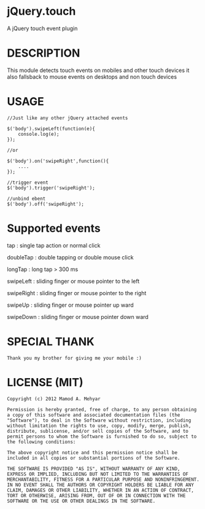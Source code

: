 jQuery.touch
========

A jQuery touch event plugin
    
DESCRIPTION
===========

This module detects touch events on mobiles and other touch devices it also fallsback
to mouse events on desktops and non touch devices

USAGE
========
    
    //Just like any other jQuery attached events
    
    $('body').swipeLeft(function(e){
        console.log(e);
    });
    
    //or
    
    $('body').on('swipeRight',function(){
        ....
    });
    
    //trigger event
    $('body').trigger('swipeRight');
    
    //unbind ebent
    $('body').off('swipeRight');
    

Supported events
================

tap : single tap action or normal click

doubleTap : double tapping or double mouse click

longTap : long tap > 300 ms

swipeLeft : sliding finger or mouse pointer to the left

swipeRight : sliding finger or mouse pointer to the right

swipeUp : sliding finger or mouse pointer up ward

swipeDown : sliding finger or mouse pointer down ward


SPECIAL THANK
=============

    Thank you my brother for giving me your mobile :)
    
LICENSE (MIT)
=============
    
    Copyright (c) 2012 Mamod A. Mehyar

    Permission is hereby granted, free of charge, to any person obtaining a copy of this software and associated documentation files (the "Software"), to deal in the Software without restriction, including without limitation the rights to use, copy, modify, merge, publish, distribute, sublicense, and/or sell copies of the Software, and to permit persons to whom the Software is furnished to do so, subject to the following conditions:

    The above copyright notice and this permission notice shall be included in all copies or substantial portions of the Software.

    THE SOFTWARE IS PROVIDED "AS IS", WITHOUT WARRANTY OF ANY KIND, EXPRESS OR IMPLIED, INCLUDING BUT NOT LIMITED TO THE WARRANTIES OF MERCHANTABILITY, FITNESS FOR A PARTICULAR PURPOSE AND NONINFRINGEMENT. IN NO EVENT SHALL THE AUTHORS OR COPYRIGHT HOLDERS BE LIABLE FOR ANY CLAIM, DAMAGES OR OTHER LIABILITY, WHETHER IN AN ACTION OF CONTRACT, TORT OR OTHERWISE, ARISING FROM, OUT OF OR IN CONNECTION WITH THE SOFTWARE OR THE USE OR OTHER DEALINGS IN THE SOFTWARE.
    
